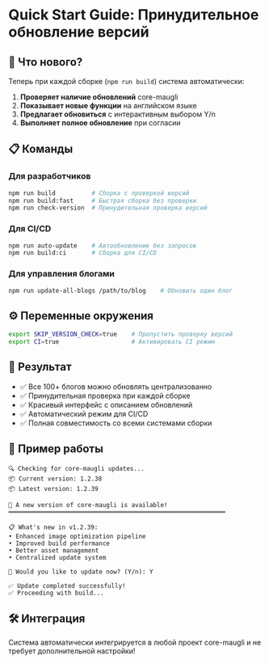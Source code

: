 # Quick Start Guide: Принудительное обновление версий

## 🚀 Что нового?

Теперь при каждой сборке (`npm run build`) система автоматически:

1. **Проверяет наличие обновлений** core-maugli
2. **Показывает новые функции** на английском языке
3. **Предлагает обновиться** с интерактивным выбором Y/n
4. **Выполняет полное обновление** при согласии

## 📋 Команды

### Для разработчиков

```bash
npm run build          # Сборка с проверкой версий
npm run build:fast     # Быстрая сборка без проверки
npm run check-version  # Принудительная проверка версий
```

### Для CI/CD

```bash
npm run auto-update    # Автообновление без запросов
npm run build:ci       # Сборка для CI/CD
```

### Для управления блогами

```bash
npm run update-all-blogs /path/to/blog    # Обновить один блог
```

## ⚙️ Переменные окружения

```bash
export SKIP_VERSION_CHECK=true    # Пропустить проверку версий
export CI=true                    # Активировать CI режим
```

## 🎯 Результат

- ✅ Все 100+ блогов можно обновлять централизованно
- ✅ Принудительная проверка при каждой сборке
- ✅ Красивый интерфейс с описанием обновлений
- ✅ Автоматический режим для CI/CD
- ✅ Полная совместимость со всеми системами сборки

## 🔄 Пример работы

```
🔍 Checking for core-maugli updates...
📦 Current version: 1.2.38
📦 Latest version: 1.2.39

🎉 A new version of core-maugli is available!
════════════════════════════════════════════════════════════

📋 What's new in v1.2.39:
• Enhanced image optimization pipeline
• Improved build performance
• Better asset management
• Centralized update system

🔄 Would you like to update now? (Y/n): Y

✅ Update completed successfully!
✅ Proceeding with build...
```

## 🛠️ Интеграция

Система автоматически интегрируется в любой проект core-maugli и не требует дополнительной настройки!
